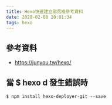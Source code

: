 ```yaml
---
title: Hexo快速建立部落格參考資料
date: 2020-02-08 20:01:34
tags: hexo
---
```


## 參考資料

* https://junyou.tw/hexo/

## 當 $ hexo d 發生錯誤時

```bash=
$ npm install hexo-deployer-git --save
```